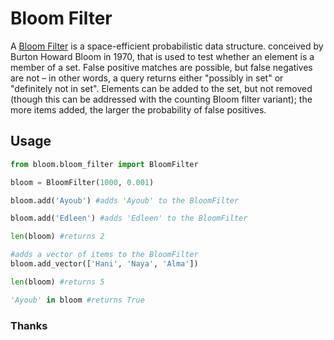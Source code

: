 # Bloom Filter

A [Bloom Filter](https://en.wikipedia.org/wiki/Bloom_filter)  is a space-efficient probabilistic data structure. conceived by Burton Howard Bloom in 1970, that is used to test whether an element is a member of a set. False positive matches are possible, but false negatives are not – in other words, a query returns either "possibly in set" or "definitely not in set". Elements can be added to the set, but not removed (though this can be addressed with the counting Bloom filter variant); the more items added, the larger the probability of false positives.


## Usage

```python
from bloom.bloom_filter import BloomFilter

bloom = BloomFilter(1000, 0.001)

bloom.add('Ayoub') #adds 'Ayoub' to the BloomFilter

bloom.add('Edleen') #adds 'Edleen' to the BloomFilter

len(bloom) #returns 2

#adds a vector of items to the BloomFilter
bloom.add_vector(['Hani', 'Naya', 'Alma'])

len(bloom) #returns 5

'Ayoub' in bloom #returns True

```

### Thanks

